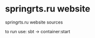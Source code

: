 springrts.ru website
====================

springrts.ru website sources

to run use:
sbt -> container:start
